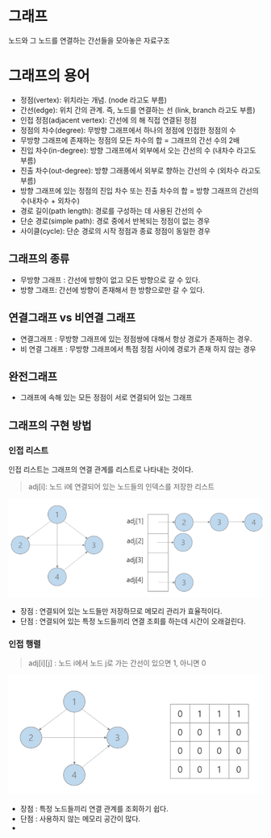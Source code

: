 # 그래프

노드와 그 노드를 연결하는 간선들을 모아놓은 자료구조

# 그래프의 용어
- 정점(vertex): 위치라는 개념. (node 라고도 부름)
- 간선(edge): 위치 간의 관계. 즉, 노드를 연결하는 선 (link, branch 라고도 부름)
- 인접 정점(adjacent vertex): 간선에 의 해 직접 연결된 정점
- 정점의 차수(degree): 무방향 그래프에서 하나의 정점에 인접한 정점의 수
- 무방향 그래프에 존재하는 정점의 모든 차수의 합 = 그래프의 간선 수의 2배
- 진입 차수(in-degree): 방향 그래프에서 외부에서 오는 간선의 수 (내차수 라고도 부름)
- 진출 차수(out-degree): 방향 그래픙에서 외부로 향하는 간선의 수 (외차수 라고도 부름)
- 방향 그래프에 있는 정점의 진입 차수 또는 진출 차수의 합 = 방향 그래프의 간선의 수(내차수 + 외차수)
- 경로 길이(path length): 경로를 구성하는 데 사용된 간선의 수
- 단순 경로(simple path): 경로 중에서 반복되는 정점이 없는 경우
- 사이클(cycle): 단순 경로의 시작 정점과 종료 정점이 동일한 경우 


## 그래프의 종류

- 무방향 그래프 : 간선에 방향이 없고 모든 방향으로 갈 수 있다.
- 방향 그래프: 간선에 방향이 존재해서 한 방향으로만 갈 수 있다.

## 연결그래프 vs 비연결 그래프
- 연결그래프 : 무방향 그래프에 있는 정점쌍에 대해서 항상 경로가 존재하는 경우.
- 비 연결 그래프 : 무방향 그래프에서 특점 정점 사이에 경로가 존재 하지 않는 경우

## 완전그래프

- 그래프에 속해 있는 모든 정점이 서로 연결되어 있는 그래프


## 그래프의 구현 방법

### 인접 리스트

인접 리스트는 그래프의 연결 관계를 리스트로 나타내는 것이다.

> adj[i]: 노드 i에 연결되어 있는 노드들의 인덱스를 저장한 리스트

![img_22.png](img_22.png)

- 장점 : 연결되어 있는 노드들만 저장하므로 메모리 관리가 효율적이다.
- 단점 : 연결되어 있는 특정 노드들끼리 연결 조회를 하는데 시간이 오래걸린다.

### 인접 행렬

> adj[i][j] : 노드 i에서 노드 j로 가는 간선이 있으면 1, 아니면 0

![img_23.png](img_23.png)

- 장점 : 특정 노드들끼리 연결 관계를 조회하기 쉽다.
- 단점 : 사용하지 않는 메모리 공간이 많다.
- 